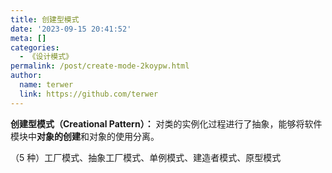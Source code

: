 ```yaml
---
title: 创建型模式
date: '2023-09-15 20:41:52'
meta: []
categories:
  - 《设计模式》
permalink: /post/create-mode-2koypw.html
author:
  name: terwer
  link: https://github.com/terwer
---
```



<!-- more -->




<span style="font-weight: bold;" class="bold">创建型模式（Creational Pattern）：</span> 对类的实例化过程进行了抽象，能够将软件模块中<span style="font-weight: bold;" class="bold">对象的创建</span>和对象的使用分离。

（5 种）工厂模式、抽象工厂模式、单例模式、建造者模式、原型模式

‍
